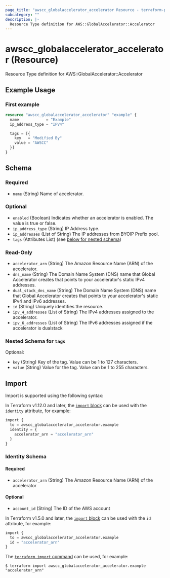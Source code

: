 ```yaml
---
page_title: "awscc_globalaccelerator_accelerator Resource - terraform-provider-awscc"
subcategory: ""
description: |-
  Resource Type definition for AWS::GlobalAccelerator::Accelerator
---
```


# awscc_globalaccelerator_accelerator (Resource)

Resource Type definition for AWS::GlobalAccelerator::Accelerator

## Example Usage

### First example
```terraform
resource "awscc_globalaccelerator_accelerator" "example" {
  name            = "Example"
  ip_address_type = "IPV4"

  tags = [{
    key   = "Modified By"
    value = "AWSCC"
  }]
}
```

<!-- schema generated by tfplugindocs -->
## Schema

### Required

- `name` (String) Name of accelerator.

### Optional

- `enabled` (Boolean) Indicates whether an accelerator is enabled. The value is true or false.
- `ip_address_type` (String) IP Address type.
- `ip_addresses` (List of String) The IP addresses from BYOIP Prefix pool.
- `tags` (Attributes List) (see [below for nested schema](#nestedatt--tags))

### Read-Only

- `accelerator_arn` (String) The Amazon Resource Name (ARN) of the accelerator.
- `dns_name` (String) The Domain Name System (DNS) name that Global Accelerator creates that points to your accelerator's static IPv4 addresses.
- `dual_stack_dns_name` (String) The Domain Name System (DNS) name that Global Accelerator creates that points to your accelerator's static IPv4 and IPv6 addresses.
- `id` (String) Uniquely identifies the resource.
- `ipv_4_addresses` (List of String) The IPv4 addresses assigned to the accelerator.
- `ipv_6_addresses` (List of String) The IPv6 addresses assigned if the accelerator is dualstack

<a id="nestedatt--tags"></a>
### Nested Schema for `tags`

Optional:

- `key` (String) Key of the tag. Value can be 1 to 127 characters.
- `value` (String) Value for the tag. Value can be 1 to 255 characters.

## Import

Import is supported using the following syntax:

In Terraform v1.12.0 and later, the [`import` block](https://developer.hashicorp.com/terraform/language/import) can be used with the `identity` attribute, for example:

```terraform
import {
  to = awscc_globalaccelerator_accelerator.example
  identity = {
    accelerator_arn = "accelerator_arn"
  }
}
```

<!-- schema generated by tfplugindocs -->
### Identity Schema

#### Required

- `accelerator_arn` (String) The Amazon Resource Name (ARN) of the accelerator

#### Optional

- `account_id` (String) The ID of the AWS account

In Terraform v1.5.0 and later, the [`import` block](https://developer.hashicorp.com/terraform/language/import) can be used with the `id` attribute, for example:

```terraform
import {
  to = awscc_globalaccelerator_accelerator.example
  id = "accelerator_arn"
}
```

The [`terraform import` command](https://developer.hashicorp.com/terraform/cli/commands/import) can be used, for example:

```shell
$ terraform import awscc_globalaccelerator_accelerator.example "accelerator_arn"
```
